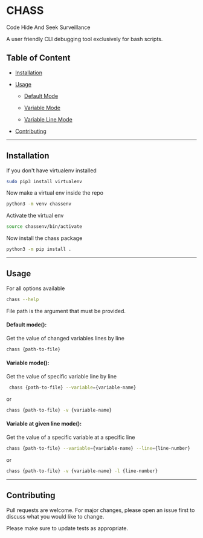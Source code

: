 # CHASS
Code Hide And Seek Surveillance

A user friendly CLI debugging tool exclusively for bash scripts.
## Table of Content
* [Installation](#installation)

* [Usage](#usage)

   * [Default Mode](#default)
   
   * [Variable Mode](#variable)
   
   * [Variable Line Mode](#line)
   
* [Contributing](#contributing)

---

## Installation

If you don't have virtualenv installed
```bash
sudo pip3 install virtualenv
```
Now make a virtual env inside the repo
```bash
python3 -m venv chassenv
```
Activate the virtual env
```bash
source chassenv/bin/activate
```
Now install the chass package
```bash
python3 -m pip install .
```
---

## Usage
For all options available

```bash
chass --help
```

File path is the argument that must be provided.

   <a name="default">
  
  #### Default mode(): 
  
   Get the value of changed variables lines by line
    
   ```bash
   chass {path-to-file}
   ``` 
   <a name="variable">
   
   #### Variable mode():
   
   Get the value of specific variable line by line
   
   ```bash
    chass {path-to-file} --variable={variable-name}
   ```
   
   or

   ```bash
   chass {path-to-file} -v {variable-name}
   ```

   <a name="line">

   #### Variable at given line mode():
   
   Get the value of a specific variable at a specific line
   
   ```bash
   chass {path-to-file} --variable={variable-name} --line={line-number}
   ```
    
   or
   
   ```bash
   chass {path-to-file} -v {variable-name} -l {line-number}
   ```
   
---

## Contributing
Pull requests are welcome. For major changes, please open an issue first to discuss what you would like to change.

Please make sure to update tests as appropriate.
